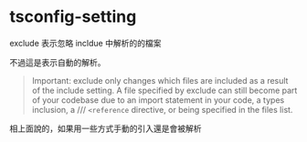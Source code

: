 # tsconfig-setting



exclude 表示忽略 incldue 中解析的的檔案

不過這是表示自動的解析。

> Important: exclude only changes which files are included as a result of the include setting. A file specified by exclude can still become part of your codebase due to an import statement in your code, a types inclusion, a /// `<reference` directive, or being specified in the files list.

相上面說的，如果用一些方式手動的引入還是會被解析